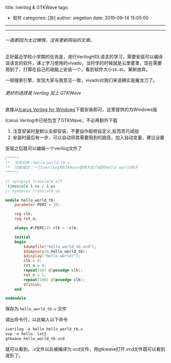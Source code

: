 title: Iverilog & GTKWave
tags:
  - 软件
categories: [杂]
author: siegelion
date: 2019-09-14 15:05:00
---

---
###### 一直都因为太过懒惰，没有更新网站的文章。
正好最近学校小学期的任务是，进行VerilogHDL语言的学习，需要安装可以编译该语言的软件，课上学习使用的vivado，当时学的时候就是云里雾里，现在需要用到了，打算在自己的电脑上安装一个，看到软件大小`10.4G`，果断放弃。

一顿搜索引擎，发现大家与我意见一致，vivado对我们来说确实是屠龙刀了。

###### 更好的选择是 Iverilog 加上 GTKWave

直接从[Icarus Verilog for Windows](http://bleyer.org/icarus/ "Icarus Verilog for Windows")下载安装即可，这里提供的为Windows版

Icarus Verilog中已经包含了GTKWave，不必再额外下载

1. 注意安装时是默认全部安装，不要自作聪明自定义,反而弄巧成拙
2. 安装时最后有一步，可以自动将其需要用到的路径，加入自动变量，建议设置

安装之后就可以编辑一个verilog文件了

```verilog
/*****
**  文件名称：hello_world_tb.v
**  功能描述：一个iverilog和GTKWave使用方式介绍的hello world例子
*****/

// synopsys translate_off
`timescale 1 ns / 1 ps
// synopsys translate_on

module hello_world_tb;
    parameter PERI = 10;

    reg clk;
    reg rst_n;

    always #(PERI/2) clk = ~clk;

    initial
    begin
        $dumpfile("hello_world_tb.vcd");
        $dumpvars(0,hello_world_tb);
        $display("hello world!");
        clk = 0;
        rst_n = 0;
        repeat(10) @(posedge clk);
        rst_n = 1;
        repeat(100) @(posedge clk);
        $finish;
    end

endmodule
```
保存为 `hello_world_tb.v` 文件

调出命令行，以此输入以下命令


```verilog
iverilog -o hello hello_world_tb.v
vvp -n hello -lxt2
gtkwave hello_world_tb.vcd
```


就可以看到，.v文件以此被编译为.vcd文件，用gtkwave打开.vcd文件既可以看到波形了。